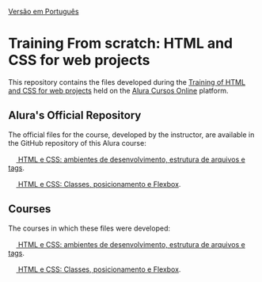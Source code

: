 [Versão em Português](README.md)

# Training From scratch: HTML and CSS for web projects

This repository contains the files developed during the [Training of HTML and CSS for web projects](https://cursos.alura.com.br/formacao-html-css) held on the [Alura Cursos Online](https://alura.com.br) platform.

## Alura's Official Repository

The official files for the course, developed by the instructor, are available in the GitHub repository of this Alura course:

[<img src="https://www.alura.com.br/assets/api/cursos/html-css-ambiente-arquivos-tags.svg" width="16px" height="16px"> HTML e CSS: ambientes de desenvolvimento, estrutura de arquivos e tags](https://github.com/alura-cursos/Portifolio-HTML-e-CSS/).

[<img src="https://www.alura.com.br/assets/api/cursos/html-css-classes-posicionamento-flexbox.svg" width="16px" height="16px"> HTML e CSS: Classes, posicionamento e Flexbox](https://github.com/alura-cursos/Portifolio-HTML-e-CSS-Curso2).

## Courses

The courses in which these files were developed:

[<img src="https://www.alura.com.br/assets/api/cursos/html-css-ambiente-arquivos-tags.svg" width="16px" height="16px"> HTML e CSS: ambientes de desenvolvimento, estrutura de arquivos e tags](https://cursos.alura.com.br/course/html-css-ambiente-arquivos-tags).

[<img src="https://www.alura.com.br/assets/api/cursos/html-css-classes-posicionamento-flexbox.svg" width="16px" height="16px"> HTML e CSS: Classes, posicionamento e Flexbox](https://cursos.alura.com.br/course/html-css-classes-posicionamento-flexbox).